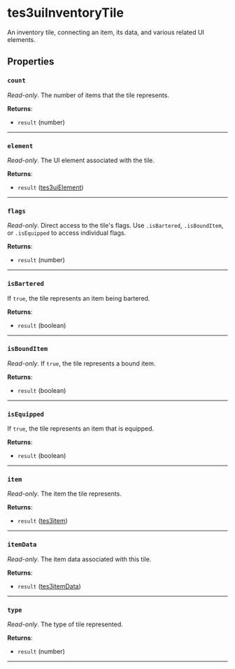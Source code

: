 # tes3uiInventoryTile

An inventory tile, connecting an item, its data, and various related UI elements.

## Properties

### `count`

*Read-only*. The number of items that the tile represents.

**Returns**:

* `result` (number)

***

### `element`

*Read-only*. The UI element associated with the tile.

**Returns**:

* `result` ([tes3uiElement](../../types/tes3uiElement))

***

### `flags`

*Read-only*. Direct access to the tile's flags. Use `.isBartered`, `.isBoundItem`, or `.isEquipped` to access individual flags.

**Returns**:

* `result` (number)

***

### `isBartered`

If `true`, the tile represents an item being bartered.

**Returns**:

* `result` (boolean)

***

### `isBoundItem`

*Read-only*. If `true`, the tile represents a bound item.

**Returns**:

* `result` (boolean)

***

### `isEquipped`

If `true`, the tile represents an item that is equipped.

**Returns**:

* `result` (boolean)

***

### `item`

*Read-only*. The item the tile represents.

**Returns**:

* `result` ([tes3item](../../types/tes3item))

***

### `itemData`

*Read-only*. The item data associated with this tile.

**Returns**:

* `result` ([tes3itemData](../../types/tes3itemData))

***

### `type`

*Read-only*. The type of tile represented.

**Returns**:

* `result` (number)

***

